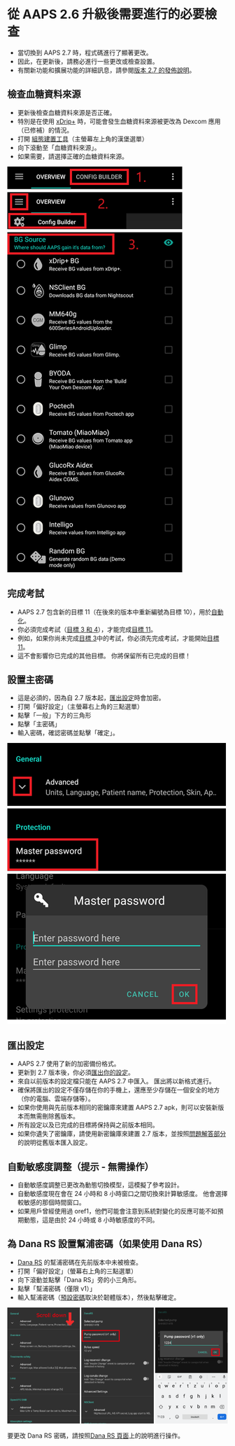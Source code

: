 # 從 AAPS 2.6 升級後需要進行的必要檢查

- 當切換到 AAPS 2.7 時，程式碼進行了顯著更改。
- 因此，在更新後，請務必進行一些更改或檢查設置。
- 有關新功能和擴展功能的詳細訊息，請參閱[版本 2.7 的發佈說明](Releasenotes-version-2-7-0)。

## 檢查血糖資料來源

- 更新後檢查血糖資料來源是否正確。
- 特別是在使用 [xDrip+](../Configuration/xdrip.md) 時，可能會發生血糖資料來源被更改為 Dexcom 應用（已修補）的情況。
- 打開 [組態建置工具](Config-Builder-bg-source)（主螢幕左上角的漢堡選單）
- 向下滾動至「血糖資料來源」。
- 如果需要，請選擇正確的血糖資料來源。

![血糖資料來源](../images/ConfBuild_BG.png)

## 完成考試

- AAPS 2.7 包含新的目標 11（在後來的版本中重新編號為目標 10），用於[自動化](../Usage/Automation.md)。
- 你必須完成考試（[目標 3 和 4](Objectives-objective-3-prove-your-knowledge)），才能完成[目標 11](Objectives-objective-10-automation)。
- 例如，如果你尚未完成[目標 3](../Usage/Objectives-objective-3-prove-your-knowledge)中的考試，你必須先完成考試，才能開始[目標 11](Objectives-objective-10-automation)。
- 這不會影響你已完成的其他目標。 你將保留所有已完成的目標！

## 設置主密碼

- 這是必須的，因為自 2.7 版本起，[匯出設定](../Usage/ExportImportSettings.md)時會加密。
- 打開「偏好設定」（主螢幕右上角的三點選單）
- 點擊「一般」下方的三角形
- 點擊「主密碼」
- 輸入密碼，確認密碼並點擊「確定」。

![設置主密碼](../images/MasterPW.png)

## 匯出設定

- AAPS 2.7 使用了新的加密備份格式。
- 更新到 2.7 版本後，你必須[匯出你的設定](../Usage/ExportImportSettings.md)。
- 來自以前版本的設定檔只能在 AAPS 2.7 中匯入。 匯出將以新格式進行。
- 確保將匯出的設定不僅存儲在你的手機上，還應至少存儲在一個安全的地方（你的電腦、雲端存儲等）。
- 如果你使用與先前版本相同的密鑰庫來建置 AAPS 2.7 apk，則可以安裝新版本而無需刪除舊版本。
- 所有設定以及已完成的目標將保持與之前版本相同。
- 如果你遺失了密鑰庫，請使用新密鑰庫來建置 2.7 版本，並按照[問題解答部分](troubleshooting_androidstudio-lost-keystore)的說明從舊版本匯入設定。

## 自動敏感度調整（提示 - 無需操作）

- 自動敏感度調整已更改為動態切換模型，這模擬了參考設計。
- 自動敏感度現在會在 24 小時和 8 小時窗口之間切換來計算敏感度。 他會選擇較敏感的那個時間窗口。
- 如果用戶曾經使用過 oref1，他們可能會注意到系統對變化的反應可能不如預期動態，這是由於 24 小時或 8 小時敏感度的不同。

## 為 Dana RS 設置幫浦密碼（如果使用 Dana RS）

- [Dana RS](../Configuration/DanaRS-Insulin-Pump.md) 的幫浦密碼在先前版本中未被檢查。
- 打開「偏好設定」（螢幕右上角的三點選單）
- 向下滾動並點擊「Dana RS」旁的小三角形。
- 點擊「幫浦密碼（僅限 v1）」
- 輸入幫浦密碼（[預設密碼](DanaRS-Insulin-Pump-default-password)取決於韌體版本），然後點擊確定。

![設置 Dana RS 密碼](../images/DanaRSPW.png)

要更改 Dana RS 密碼，請按照[Dana RS 頁面](DanaRS-Insulin-Pump-change-password-on-pump)上的說明進行操作。
